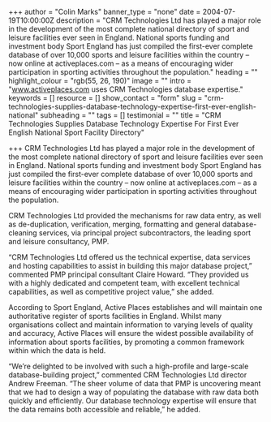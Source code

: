 +++
author = "Colin Marks"
banner_type = "none"
date = 2004-07-19T10:00:00Z
description = "CRM Technologies Ltd has played a major role in the development of the most complete national directory of sport and leisure facilities ever seen in England. National sports funding and investment body Sport England has just compiled the first-ever complete database of over 10,000 sports and leisure facilities within the country – now online at activeplaces.com – as a means of encouraging wider participation in sporting activities throughout the population."
heading = ""
highlight_colour = "rgb(55, 26, 190)"
image = ""
intro = "www.activeplaces.com uses CRM Technologies database expertise."
keywords = []
resource = []
show_contact = "form"
slug = "crm-technologies-supplies-database-technology-expertise-first-ever-english-national"
subheading = ""
tags = []
testimonial = ""
title = "CRM Technologies Supplies Database Technology Expertise For First Ever English National Sport Facility Directory"

+++
CRM Technologies Ltd has played a major role in the development of the most complete national directory of sport and leisure facilities ever seen in England. National sports funding and investment body Sport England has just compiled the first-ever complete database of over 10,000 sports and leisure facilities within the country – now online at activeplaces.com – as a means of encouraging wider participation in sporting activities throughout the population.

CRM Technologies Ltd provided the mechanisms for raw data entry, as well as de-duplication, verification, merging, formatting and general database-cleaning services, via principal project subcontractors, the leading sport and leisure consultancy, PMP.

“CRM Technologies Ltd offered us the technical expertise, data services and hosting capabilities to assist in building this major database project,” commented PMP principal consultant Claire Howard. “They provided us with a highly dedicated and competent team, with excellent technical capabilities, as well as competitive project value,” she added.

According to Sport England, Active Places establishes and will maintain one authoritative register of sports facilities in England. Whilst many organisations collect and maintain information to varying levels of quality and accuracy, Active Places will ensure the widest possible availability of information about sports facilities, by promoting a common framework within which the data is held.

“We’re delighted to be involved with such a high-profile and large-scale database-building project,” commented CRM Technologies Ltd director Andrew Freeman. “The sheer volume of data that PMP is uncovering meant that we had to design a way of populating the database with raw data both quickly and efficiently. Our database technology expertise will ensure that the data remains both accessible and reliable,” he added.
